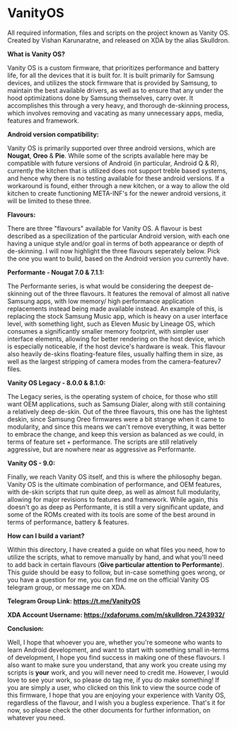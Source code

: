# VanityOS
All required information, files and scripts on the project known as Vanity OS. Created by Vishan Karunaratne, and released on XDA by the alias Skulldron.

**What is Vanity OS?**

Vanity OS is a custom firmware, that prioritizes performance and battery life, for all the devices that it is built for. It is built primarily for Samsung devices, and utilizes the stock firmware that is provided by Samsung, to maintain the best available drivers, as well as to ensure that any under the hood optimizations done by Samsung themselves, carry over. It accomplishes this through a very heavy, and thorough de-skinning process, which involves removing and vacating as many unnecessary apps, media, features and framework.

**Android version compatibility:**

Vanity OS is primarily supported over three android versions, which are **Nougat**, **Oreo** & **Pie**. While some of the scripts available here may be compatible with future versions of Android (in particular, Android Q & R), currently the kitchen that is utilized does not support treble based systems, and hence why there is no testing available for these android versions. If a workaround is found, either through a new kitchen, or a way to allow the old kitchen to create functioning META-INF's for the newer android versions, it will be limited to these three.

**Flavours:**

There are three "flavours" available for Vanity OS. A flavour is best described as a specilization of the particular Android version, with each one having a unique style and/or goal in terms of both appearance or depth of de-skinning. I will now highlight the three flavours seperately below. Pick the one you want to build, based on the Android version you currently have.

**Performante - Nougat 7.0 & 7.1.1:**

The Performante series, is what would be considering the deepest de-skinning out of the three flavours. It features the removal of almost all native Samsung apps, with low memory/ high performance application replacements instead being made available instead. An example of this, is replacing the stock Samsung Music app, which is heavy on a user interface level, with something light, such as Eleven Music by Lineage OS, which consumes a significantly smaller memory footprint, with simpler user interface elements, allowing for better rendering on the host device, which is especially noticeable, if the host device's hardware is weak. This flavour also heavily de-skins floating-feature files, usually halfing them in size, as well as the largest stripping of camera modes from the camera-featurev7 files.

**Vanity OS Legacy - 8.0.0 & 8.1.0:**

The Legacy series, is the operating system of choice, for those who still want OEM applications, such as Samsung Dialer, along with still containing a relatively deep de-skin. Out of the three flavours, this one has the lightest deskin, since Samsung Oreo firmwares were a bit strange when it came to modularity, and since this means we can't remove everything, it was better to embrace the change, and keep this version as balanced as we could, in terms of feature set + performance. The scripts are still relatively aggressive, but are nowhere near as aggressive as Performante.

**Vanity OS - 9.0:**

Finally, we reach Vanity OS itself, and this is where the philosophy began. Vanity OS is the ultimate combination of performance, and OEM features, with de-skin scripts that run quite deep, as well as almost full modularity, allowing for major revisions to features and framework. While again, this doesn't go as deep as Performante, it is still a very significant update, and some of the ROMs created with its tools are some of the best around in terms of performance, battery & features.

**How can I build a variant?**

Within this directory, I have created a guide on what files you need, how to utilize the scripts, what to remove manually by hand, and what you'll need to add back in certain flavours (**Give particular attention to Performante**). This guide should be easy to follow, but in-case something goes wrong, or you have a question for me, you can find me on the official Vanity OS telegram group, or message me on XDA.

**Telegram Group Link: https://t.me/VanityOS**

**XDA Account Username: https://xdaforums.com/m/skulldron.7243932/**

**Conclusion:**

Well, I hope that whoever you are, whether you're someone who wants to learn Android development, and want to start with something small in-terms of development, I hope you find success in making one of these flavours. I also want to make sure you understand, that any work you create using my scripts is **your** work, and you will never need to credit me. However, I would love to see your work, so please do tag me, if you do make something! If you are simply a user, who clicked on this link to view the source code of this firmware, I hope that you are enjoying your experience with Vanity OS, regardless of the flavour, and I wish you a bugless experience. That's it for now, so please check the other documents for further information, on whatever you need.
